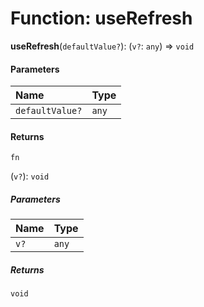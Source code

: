 # Function: useRefresh

**useRefresh**(`defaultValue?`): (`v?`: `any`) => `void`

#### Parameters

| Name | Type |
| :------ | :------ |
| `defaultValue?` | `any` |

#### Returns

`fn`

(`v?`): `void`

##### Parameters

| Name | Type |
| :------ | :------ |
| `v?` | `any` |

##### Returns

`void`
